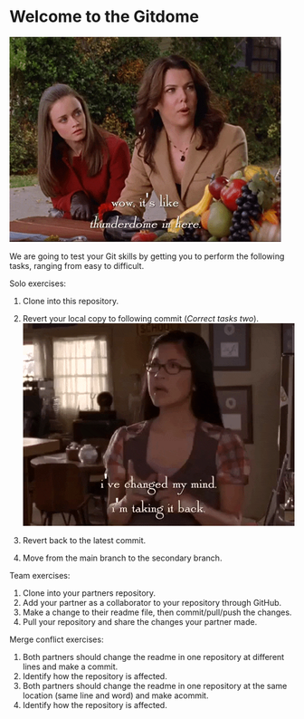# Welcome to the Gitdome

![](gifs/thunderdome.gif)

We are going to test your Git skills by getting you to perform the following tasks, ranging from easy to difficult.

Solo exercises:
1) Clone into this repository.
2) Revert your local copy to following commit (*Correct tasks two*).
![](gifs/takingitback.gif)

3) Revert back to the latest commit.
4) Move from the main branch to the secondary branch.

Team exercises:
1) Clone into your partners repository.
2) Add your partner as a collaborator to your repository through GitHub.
3) Make a change to their readme file, then commit/pull/push the changes.
4) Pull your repository and share the changes your partner made.

Merge conflict exercises:
1) Both partners should change the readme in one repository at different lines and make a commit.
2) Identify how the repository is affected.
3) Both partners should change the readme in one repository at the same location (same line and word) and make acommit.
4) Identify how the repository is affected.



